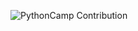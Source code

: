 ![PythonCamp Contribution](https://github.com/freejacklee/freejacklee.github.io/raw/master/img/pythoncamp20220212.png)